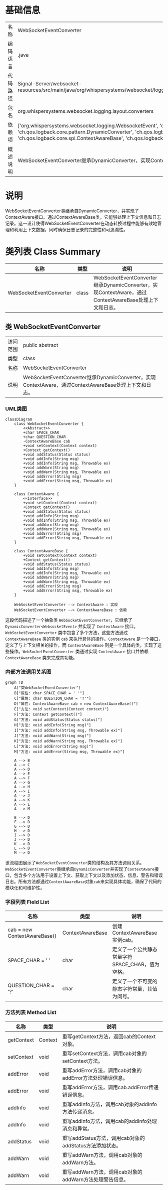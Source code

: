 # 基础信息

|      |      |
|------|------|
| 名称 | WebSocketEventConverter |
| 编码语言 | .java |
| 代码路径 | Signal-Server/websocket-resources/src/main/java/org/whispersystems/websocket/logging/layout/converters/WebSocketEventConverter.java |
| 包名 | org.whispersystems.websocket.logging.layout.converters |
| 依赖项 | ['org.whispersystems.websocket.logging.WebsocketEvent', 'ch.qos.logback.core.Context', 'ch.qos.logback.core.pattern.DynamicConverter', 'ch.qos.logback.core.spi.ContextAware', 'ch.qos.logback.core.spi.ContextAwareBase', 'ch.qos.logback.core.status.Status'] |
| 概述说明 | WebSocketEventConverter继承DynamicConverter，实现ContextAware，处理上下文和日志。 |

# 说明

WebSocketEventConverter类继承自DynamicConverter，并实现了ContextAware接口。通过ContextAwareBase类，它能够处理上下文信息和日志记录。这一设计使得WebSocketEventConverter在动态转换过程中能够有效地管理和利用上下文数据，同时确保日志记录的完整性和可追溯性。

# 类列表 Class Summary

| 名称   | 类型  | 说明 |
|-------|------|-------------|
| WebSocketEventConverter | class | WebSocketEventConverter继承DynamicConverter，实现ContextAware，通过ContextAwareBase处理上下文和日志。 |



## 类 WebSocketEventConverter

|      |      |
|------|------|
| 访问范围 | public abstract |
| 类型 | class |
| 名称 | WebSocketEventConverter |
| 说明 | WebSocketEventConverter继承DynamicConverter，实现ContextAware，通过ContextAwareBase处理上下文和日志。 |


### UML类图

```mermaid
classDiagram
    class WebSocketEventConverter {
        <<Abstract>>
        +char SPACE_CHAR
        +char QUESTION_CHAR
        -ContextAwareBase cab
        +void setContext(Context context)
        +Context getContext()
        +void addStatus(Status status)
        +void addInfo(String msg)
        +void addInfo(String msg, Throwable ex)
        +void addWarn(String msg)
        +void addWarn(String msg, Throwable ex)
        +void addError(String msg)
        +void addError(String msg, Throwable ex)
    }

    class ContextAware {
        <<Interface>>
        +void setContext(Context context)
        +Context getContext()
        +void addStatus(Status status)
        +void addInfo(String msg)
        +void addInfo(String msg, Throwable ex)
        +void addWarn(String msg)
        +void addWarn(String msg, Throwable ex)
        +void addError(String msg)
        +void addError(String msg, Throwable ex)
    }

    class ContextAwareBase {
        +void setContext(Context context)
        +Context getContext()
        +void addStatus(Status status)
        +void addInfo(String msg)
        +void addInfo(String msg, Throwable ex)
        +void addWarn(String msg)
        +void addWarn(String msg, Throwable ex)
        +void addError(String msg)
        +void addError(String msg, Throwable ex)
    }

    WebSocketEventConverter --> ContextAware : 实现
    WebSocketEventConverter --> ContextAwareBase : 依赖
```

这段代码描述了一个抽象类 `WebSocketEventConverter`，它继承了 `DynamicConverter<WebsocketEvent>` 并实现了 `ContextAware` 接口。`WebSocketEventConverter` 类中包含了多个方法，这些方法通过 `ContextAwareBase` 类的实例 `cab` 来执行具体的操作。`ContextAware` 是一个接口，定义了与上下文相关的操作，而 `ContextAwareBase` 则是一个具体的类，实现了这些操作。`WebSocketEventConverter` 类通过实现 `ContextAware` 接口并依赖 `ContextAwareBase` 类来完成其功能。


### 内部方法调用关系图

```mermaid
graph TD
    A["类WebSocketEventConverter"]
    B["属性: char SPACE_CHAR = ' '"]
    C["属性: char QUESTION_CHAR = '?'"]
    D["属性: ContextAwareBase cab = new ContextAwareBase()"]
    E["方法: void setContext(Context context)"]
    F["方法: Context getContext()"]
    G["方法: void addStatus(Status status)"]
    H["方法: void addInfo(String msg)"]
    I["方法: void addInfo(String msg, Throwable ex)"]
    J["方法: void addWarn(String msg)"]
    K["方法: void addWarn(String msg, Throwable ex)"]
    L["方法: void addError(String msg)"]
    M["方法: void addError(String msg, Throwable ex)"]

    A --> B
    A --> C
    A --> D
    A --> E
    A --> F
    A --> G
    A --> H
    A --> I
    A --> J
    A --> K
    A --> L
    A --> M

    E --> D
    F --> D
    G --> D
    H --> D
    I --> D
    J --> D
    K --> D
    L --> D
    M --> D
```

该流程图展示了`WebSocketEventConverter`类的结构及其方法调用关系。`WebSocketEventConverter`类继承自`DynamicConverter`并实现了`ContextAware`接口，包含多个方法用于设置上下文、获取上下文以及添加状态、信息、警告和错误日志。所有方法都通过`ContextAwareBase`对象`cab`来实现具体功能，确保了代码的模块化和可维护性。

### 字段列表 Field List

| 名称  | 类型  | 说明 |
|-------|-------|------|
| cab = new ContextAwareBase() | ContextAwareBase | 创建ContextAwareBase实例cab。 |
| SPACE_CHAR = ' ' | char | 定义了一个公共静态常量字符SPACE_CHAR，值为空格。 |
| QUESTION_CHAR = '?' | char | 定义了一个不可变的静态字符常量，其值为问号。 |

### 方法列表 Method List

| 名称  | 类型  | 说明 |
|-------|-------|------|
| getContext | Context | 重写getContext方法，返回cab的Context对象。 |
| setContext | void | 重写setContext方法，调用cab对象的setContext方法。 |
| addError | void | 重写addError方法，调用cab对象的addError方法处理错误信息。 |
| addError | void | 重写addError方法，调用cab.addError传递错误信息。 |
| addInfo | void | 重写addInfo方法，调用cab对象的addInfo方法传递消息。 |
| addInfo | void | 重写addInfo方法，调用cab的addInfo处理消息和异常。 |
| addStatus | void | 重写addStatus方法，调用cab对象的addStatus方法添加状态。 |
| addWarn | void | 重写addWarn方法，调用cab对象的addWarn方法。 |
| addWarn | void | 重写addWarn方法，调用cab对象的addWarn方法处理警告信息。 |




